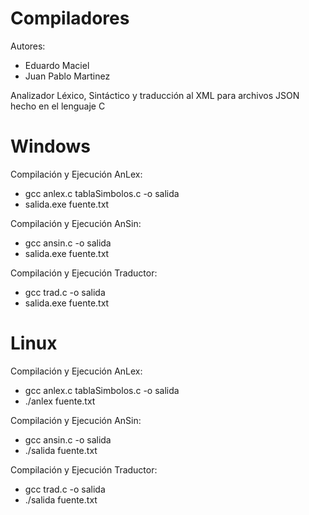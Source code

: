 # Compiladores

Autores:
  * Eduardo Maciel
  * Juan Pablo Martinez
  
Analizador Léxico, Sintáctico y traducción al XML para archivos JSON hecho en el lenguaje C

# Windows
Compilación y Ejecución AnLex:
  * gcc anlex.c tablaSimbolos.c -o salida
  * salida.exe fuente.txt
  
Compilación y Ejecución AnSin:
  * gcc ansin.c -o salida
  * salida.exe fuente.txt

Compilación y Ejecución Traductor:
  * gcc trad.c -o salida
  * salida.exe fuente.txt
  
# Linux
Compilación y Ejecución AnLex:
  * gcc anlex.c tablaSimbolos.c -o salida
  * ./anlex fuente.txt

Compilación y Ejecución AnSin:
  * gcc ansin.c -o salida
  * ./salida fuente.txt
  
Compilación y Ejecución Traductor:
  * gcc trad.c -o salida
  * ./salida fuente.txt
